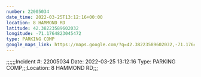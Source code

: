 ```yaml
---
number: 22005034
date_time: 2022-03-25T13:12:16+00:00
location: 8 HAMMOND RD
latitude: 42.38223589602032
longitude: -71.1764823045472
type: PARKING COMP
google_maps_link: https://maps.google.com/?q=42.38223589602032,-71.1764823045472
---
```


;;;;;;Incident #: 22005034  Date: 2022-03-25 13:12:16   Type: PARKING COMP;;;Location: 8 HAMMOND RD;;;
